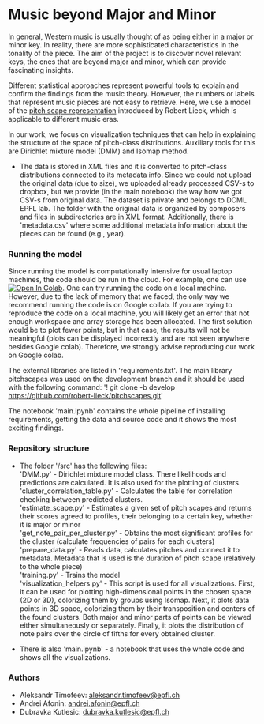 # Music beyond Major and Minor

In general, Western music is usually thought of as being either in a major or minor key. In reality, there are more sophisticated characteristics in the tonality of the piece. The aim of the project is to discover novel relevant keys, the ones that are beyond major and minor, which can provide fascinating insights.

Different statistical approaches represent powerful tools to explain and confirm the findings from the music theory. However, the numbers or labels that represent music pieces are not easy to retrieve. Here, we use a model of the [pitch scape representation](https://github.com/robert-lieck/pitchscapes) introduced by Robert Lieck, which is applicable to different music eras.

In our work, we focus on visualization techniques that can help in explaining the structure of the space of pitch-class distributions. Auxiliary tools for this are Dirichlet mixture model (DMM) and Isomap method.

- The data is stored in XML files and it is converted to pitch-class distributions connected to its metadata info. Since we could not upload the original data (due to size), we uploaded already processed CSV-s to dropbox, but we provide (in the main notebook) the way how we got CSV-s from original data. The dataset is private and belongs to DCML EPFL lab. The folder with the original data is organized by composers and files in subdirectories are in XML format. Additionally, there is 'metadata.csv' where some additional metadata information about the pieces can be found (e.g., year). 


### Running the model

Since running the model is computationally intensive for usual laptop machines, the code should be run in the cloud. For example, one can use [![Open In Colab](https://colab.research.google.com/assets/colab-badge.svg)](https://colab.research.google.com/github/CS-433/cs-433-project-2-mllovers/blob/main/main.ipynb). One can try running the code on a local machine. However, due to the lack of memory that we faced, the only way we recommend running the code is on Google collab. 
If you are trying to reproduce the code on a local machine, you will likely get an error that not enough workspace and array storage has been allocated. The first solution would be to plot fewer points, but in that case, the results will not be meaningful (plots can be displayed incorrectly and are not seen anywhere besides Google colab). Therefore, we strongly advise reproducing our work on Google colab.

The external libraries are listed in 'requirements.txt'. The main library pitchscapes was used on the development branch and it should be used with the following command: 
'! git clone -b develop https://github.com/robert-lieck/pitchscapes.git'

The notebook 'main.ipynb' contains the whole pipeline of installing requirements, getting the data and source code and it shows the most exciting findings.


### Repository structure

- The folder '/src' has the following files:
<br />'DMM.py' - Dirichlet mixture model class. There likelihoods and predictions are calculated. It is also used for the plotting of clusters. 
<br />'cluster_correlation_table.py' - Calculates the table for correlation checking between predicted clusters.
<br />'estimate_scape.py' - Estimates a given set of pitch scapes and returns their scores agreed to profiles, their belonging to a certain key, whether it is major or minor
<br />'get_note_pair_per_cluster.py' - Obtains the most significant profiles for the cluster (calculate frequencies of pairs for each clusters)
<br />'prepare_data.py' - Reads data, calculates pitches and connect it to metadata. Metadata that is used is the duration of pitch scape (relatively to the whole piece)
<br />'training.py' - Trains the model
<br />'visualization_helpers.py' - This script is used for all visualizations. First, it can be used for plotting high-dimensional points in the chosen space (2D or 3D), colorizing them by groups using Isomap. Next, it plots data points in 3D space, colorizing them by their transposition and centers of the found clusters. Both major and minor parts of points can be viewed either simultaneously or separately. Finally, it plots the distribution of note pairs over the circle of fifths for every obtained cluster.

- There is also 'main.ipynb' - a notebook that uses the whole code and shows all the visualizations. 


### Authors

- Aleksandr Timofeev: aleksandr.timofeev@epfl.ch
- Andrei Afonin: andrei.afonin@epfl.ch
- Dubravka Kutlesic: dubravka.kutlesic@epfl.ch
